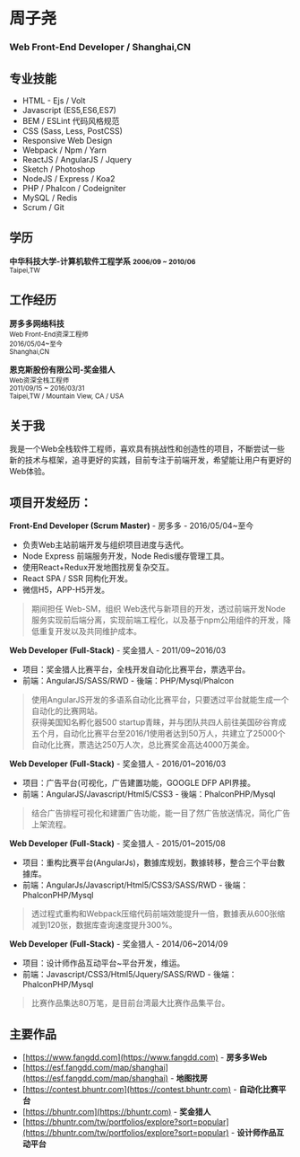 

# 周子尧

### Web Front-End Developer / Shanghai,CN


## 专业技能

*   HTML - Ejs / Volt
*   Javascript (ES5,ES6,ES7)
*   BEM / ESLint 代码风格规范
*   CSS (Sass, Less, PostCSS)
*   Responsive Web Design
*   Webpack / Npm / Yarn
*   ReactJS / AngularJS / Jquery
*   Sketch / Photoshop
*   NodeJS / Express / Koa2
*   PHP / Phalcon / Codeigniter
*   MySQL / Redis
*   Scrum / Git

## 学历

**中华科技大学-计算机软件工程学系**  <small>**2006/09 ~ 2010/06**</small>  
<small>Taipei,TW</small>

## 工作经历

**房多多网络科技**  
<small>Web Front-End资深工程师</small>  
<small>2016/05/04~至今</small>  
<small>Shanghai,CN</small>

**恩克斯股份有限公司-奖金猎人**  
<small>Web资深全栈工程师</small>  
<small>2011/09/15 ~ 2016/03/31</small>  
<small>Taipei,TW / Mountain View, CA / USA</small>

</aside>

<section class="main">

## 关于我

我是一个Web全栈软件工程师，喜欢具有挑战性和创造性的项目，不斷尝试一些新的技术与框架，追寻更好的实践，目前专注于前端开发，希望能让用户有更好的Web体验。

## 项目开发经历：

**Front-End Developer (Scrum Master)** - 房多多 - 2016/05/04~至今

*   负责Web主站前端开发与组织项目进度与迭代。
*   Node Express 前端服务开发，Node Redis缓存管理工具。
*   使用React+Redux开发地图找房复杂交互。
*   React SPA / SSR 同构化开发。
*   微信H5，APP-H5开发。

> 期间担任 Web-SM，组织 Web迭代与新项目的开发，透过前端开发Node服务实现前后端分离，实现前端工程化，以及基于npm公用组件的开发，降低重复开发以及共同维护成本。

**Web Developer (Full-Stack)** - 奖金猎人 - 2011/09~2016/03

*   项目：奖金猎人比赛平台，全栈开发自动化比赛平台，票选平台。
*   前端：AngularJS/SASS/RWD - 後端：PHP/Mysql/Phalcon

> 使用AngularJS开发的多语系自动化比赛平台，只要透过平台就能生成一个自动化的比赛网站。  
> 获得美国知名孵化器500 startup青睐，并与团队共四人前往美国矽谷育成五个月，自动化比赛平台至2016/1使用者达到50万人，共建立了25000个自动化比赛，票选达250万人次，总比赛奖金高达4000万美金。

**Web Developer (Full-Stack)** - 奖金猎人 - 2016/01~2016/03

*   项目：广告平台(可视化，广告建置功能，GOOGLE DFP API界接。
*   前端：AngularJS/Javascript/Html5/CSS3 - 後端：PhalconPHP/Mysql

> 结合广告排程可视化和建置广告功能，能一目了然广告放送情况，简化广告上架流程。

**Web Developer (Full-Stack)** - 奖金猎人 - 2015/01~2015/08

*   项目：重构比赛平台(AngularJs)，數據库规划，數據转移，整合三个平台數據库。
*   前端：AngularJs/Javascript/Html5/CSS3/SASS/RWD - 後端：PhalconPHP/Mysql

> 透过程式重构和Webpack压缩代码前端效能提升一倍，數據表从600张缩减到120张，数据库查询速度提升300%。

**Web Developer (Full-Stack)** - 奖金猎人 - 2014/06~2014/09

*   项目：设计师作品互动平台~平台开发，维运。
*   前端：Javascript/CSS3/Html5/Jquery/SASS/RWD - 後端：PhalconPHP/Mysql

> 比赛作品集达80万笔，是目前台湾最大比赛作品集平台。

## 主要作品

*   [https://www.fangdd.com](https://www.fangdd.com) - **房多多Web**
*   [https://esf.fangdd.com/map/shanghai](https://esf.fangdd.com/map/shanghai) - **地图找房**
*   [https://contest.bhuntr.com](https://contest.bhuntr.com) - **自动化比赛平台**
*   [https://bhuntr.com](https://bhuntr.com) - **奖金猎人**
*   [https://bhuntr.com/tw/portfolios/explore?sort=popular](https://bhuntr.com/tw/portfolios/explore?sort=popular) - **设计师作品互动平台**

</section>

</article>

